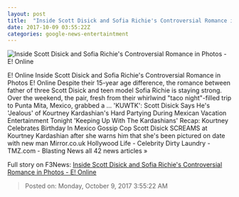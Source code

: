 ```yaml
---
layout: post
title:  "Inside Scott Disick and Sofia Richie's Controversial Romance in Photos - E! Online"
date: 2017-10-09 03:55:22Z
categories: google-news-entertaintment
---
```


![Inside Scott Disick and Sofia Richie's Controversial Romance in Photos - E! Online](http://akns-images.eonline.com/eol_images/Entire_Site/201798/rs_600x600-171008133152-600.scott-disick-sofia-richie-coffee.ct.100817.jpg?downsize=450:*&crop=450:350;left,top)

E! Online Inside Scott Disick and Sofia Richie's Controversial Romance in Photos E! Online Despite their 15-year age difference, the romance between father of three Scott Disick and teen model Sofia Richie is staying strong. Over the weekend, the pair, fresh from their whirlwind "taco night"-filled trip to Punta Mita, Mexico, grabbed a ... 'KUWTK': Scott Disick Says He's 'Jealous' of Kourtney Kardashian's Hard Partying During Mexican Vacation Entertainment Tonight 'Keeping Up With The Kardashians' Recap: Kourtney Celebrates Birthday In Mexico Gossip Cop Scott Disick SCREAMS at Kourtney Kardashian after she warns him that she's been pictured on date with new man Mirror.co.uk Hollywood Life - Celebrity Dirty Laundry - TMZ.com - Blasting News all 42 news articles »


Full story on F3News: [Inside Scott Disick and Sofia Richie's Controversial Romance in Photos - E! Online](http://www.f3nws.com/n/SM2fqF)

> Posted on: Monday, October 9, 2017 3:55:22 AM
